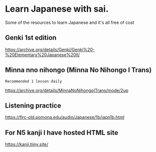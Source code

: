 # Learn Japanese with sai.
Some of the resources to learn Japanese and it's all free of cost

## Genki 1st edition
https://archive.org/details/Genki/Genki%20-%20Elementary%20Japanese%20II/

## Minna nno nihongo (Minna No Nihongo I Trans)
```
Recommended 1 lesson daily 
```
https://archive.org/details/MinnaNoNihongoITrans/mode/2up

## Listening practice
https://flrc-old.pomona.edu/audio/Japanese/1b/japn1b.html

## For N5 kanji I have hosted HTML site
https://kanji.tiiny.site/
